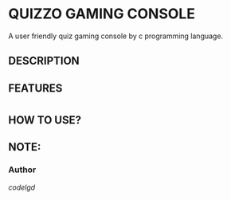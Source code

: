 # QUIZZO  GAMING CONSOLE
  A user friendly quiz gaming console by c programming language.
## DESCRIPTION
## FEATURES
#
## HOW TO USE?
## NOTE:



### Author
*codelgd*